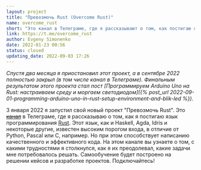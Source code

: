 ```yaml
---
layout: project
title: "Превозмочь Rust (Overcome Rust)"
name: overcome_rust
short: "Это канал в Телеграме, где я рассказывают о том, как постигаю язык программирования Rust."
link: https://t.me/overcome_rust
author: Evgeny Simonenko
date: 2022-01-23 00:56
status: closed
updating_date: 2022-09-03 17:26
---
```


_Спустя два месяца я приостановил этот проект, а в сентябре 2022 полностью закрыл (в том числе
канал в Телеграме). Финальным результатом этого проекта стал пост
[Программируем Arduino Uno на Rust: настраиваем среду и моргаем светодиодом]({% post_url 2022-09-01-programming-arduino-uno-in-rust-setup-environment-and-blik-led %})._

3 января 2022 я запустил свой новый проект "Превозмочь Rust". Это ~~[канал]({{page.link}})~~ в Телеграме, где я рассказываю о том, как я постигаю язык программирования [Rust](https://www.rust-lang.org). Этот язык, как и Haskell, Agda, Idris и некоторые другие, известен высоким порогом входа, в отличие от Python, Pascal или C, например. Но при этом способствует написанию качественного и эффективного кода. На этом канале вы узнаете о том, с какими трудностями я столкнулся, как я их преодолевал, какие задачи мне потребовалось решать. Самообучение будет построено на решении кейсов и разработке проектов. Подключайтесь!
